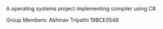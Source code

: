 A operating systems project implementing compiler using C#. 

Group Members: Abhinav Tripathi 19BCE0548